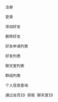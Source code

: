    注册
 
    登录
 
    添加好友
 
    删除好友
 
    好友申请列表
 
    好友列表
 
    聊天室列表
 
    群组列表
 
    个人信息查询
 
    通过会员ID 获取 聊天室ID